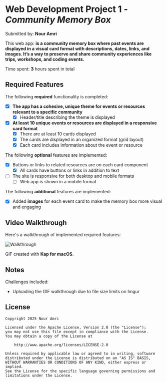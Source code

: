 # Web Development Project 1 - *Community Memory Box*

Submitted by: **Nour Amri**

This web app: **is a community memory box where past events are displayed in a visual card format with descriptions, dates, links, and images. It’s a way to preserve and share community experiences like trips, workshops, and coding events.**

Time spent: **3** hours spent in total

## Required Features

The following **required** functionality is completed:

- [x] **The app has a cohesive, unique theme for events or resources relevant to a specific community**
  - [x] Header/title describing the theme is displayed
- [x] **At least 10 unique events or resources are displayed in a responsive card format**
  - [x] There are at least 10 cards displayed 
  - [x] The cards are displayed in an organized format (grid layout)
  - [x] Each card includes information about the event or resource

The following **optional** features are implemented:

- [x] Buttons or links to related resources are on each card component
  - [x] All cards have buttons or links in addition to text
- [ ] The site is responsive for both desktop and mobile formats
  - [ ] Web app is shown in a mobile format

The following **additional** features are implemented:

* [x] Added **images** for each event card to make the memory box more visual and engaging

## Video Walkthrough

Here's a walkthrough of implemented required features:

![Walkthrough](https://i.imgur.com/yourgif.gif)

GIF created with **Kap for macOS**.

## Notes

Challenges included:
* Uploading the GIF walkthrough due to file size limits on Imgur

## License

    Copyright 2025 Nour Amri

    Licensed under the Apache License, Version 2.0 (the "License");
    you may not use this file except in compliance with the License.
    You may obtain a copy of the License at

        http://www.apache.org/licenses/LICENSE-2.0

    Unless required by applicable law or agreed to in writing, software
    distributed under the License is distributed on an "AS IS" BASIS,
    WITHOUT WARRANTIES OR CONDITIONS OF ANY KIND, either express or implied.
    See the License for the specific language governing permissions and
    limitations under the License.
